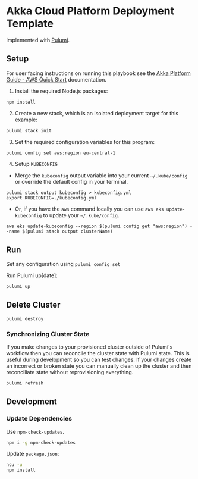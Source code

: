 # Akka Cloud Platform Deployment Template

Implemented with [Pulumi](https://www.pulumi.com/).

## Setup 

For user facing instructions on running this playbook see the [Akka Platform Guide - AWS Quick Start](https://developer.lightbend.com/docs/akka-platform-guide/deployment/aws-install-quickstart.html) documentation.

1. Install the required Node.js packages:

```bash
npm install
```

2. Create a new stack, which is an isolated deployment target for this example:

```bash
pulumi stack init
```

3. Set the required configuration variables for this program:

```bash
pulumi config set aws:region eu-central-1
```

4. Setup `KUBECONFIG`

  * Merge the `kubeconfig` output variable into your current `~/.kube/config` or override the default config in your terminal.

  
  ```
  pulumi stack output kubeconfig > kubeconfig.yml
  export KUBECONFIG=./kubeconfig.yml 
  ```
  
  * Or, if you have the `aws` command locally you can use `aws eks update-kubeconfig` to update your `~/.kube/config`.
  
  ```
  aws eks update-kubeconfig --region $(pulumi config get "aws:region") --name $(pulumi stack output clusterName)
  ```

## Run

Set any configuration using `pulumi config set`

Run Pulumi up[date]:

```bash
pulumi up
```

## Delete Cluster

```bash
pulumi destroy
```

### Synchronizing Cluster State

If you make changes to your provisioned cluster outside of Pulumi's workflow then you can reconcile the cluster state with Pulumi state.
This is useful during development so you can test changes. If your changes create an incorrect or broken state you can manually clean up the cluster and then reconciliate state without reprovisioning everything.


```bash
pulumi refresh
```

## Development

### Update Dependencies

Use `npm-check-updates`.

```bash
npm i -g npm-check-updates
```

Update `package.json`:

```bash
ncu -u
npm install
```
